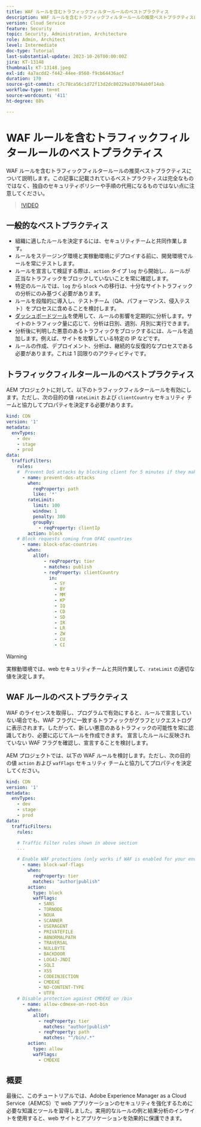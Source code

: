 ```yaml
---
title: WAF ルールを含むトラフィックフィルタールールのベストプラクティス
description: WAF ルールを含むトラフィックフィルタールールの推奨ベストプラクティスについて説明します。
version: Cloud Service
feature: Security
topic: Security, Administration, Architecture
role: Admin, Architect
level: Intermediate
doc-type: Tutorial
last-substantial-update: 2023-10-26T00:00:00Z
jira: KT-13148
thumbnail: KT-13148.jpeg
exl-id: 4a7acdd2-f442-44ee-8560-f9cb64436acf
duration: 170
source-git-commit: c7c78ca56c1d72f13d2dc80229a10704ab0f14ab
workflow-type: tm+mt
source-wordcount: '411'
ht-degree: 88%

---
```


# WAF ルールを含むトラフィックフィルタールールのベストプラクティス

WAF ルールを含むトラフィックフィルタールールの推奨ベストプラクティスについて説明します。この記事に記載されているベストプラクティスは完全なものではなく、独自のセキュリティポリシーや手順の代用になるものではない点に注意してください。

>[!VIDEO](https://video.tv.adobe.com/v/3425408?quality=12&learn=on)

## 一般的なベストプラクティス

- 組織に適したルールを決定するには、セキュリティチームと共同作業します。
- ルールをステージング環境と実稼動環境にデプロイする前に、開発環境でルールを常にテストします。
- ルールを宣言して検証する際は、`action` タイプ `log` から開始し、ルールが正当なトラフィックをブロックしていないことを常に確認します。
- 特定のルールでは、`log` から `block` への移行は、十分なサイトトラフィックの分析にのみ基づく必要があります。
- ルールを段階的に導入し、テストチーム（QA、パフォーマンス、侵入テスト）をプロセスに含めることを検討します。
- [ダッシュボードツール](https://github.com/adobe/AEMCS-CDN-Log-Analysis-Tooling)を使用して、ルールの影響を定期的に分析します。サイトのトラフィック量に応じて、分析は日別、週別、月別に実行できます。
- 分析後に判明した悪意のあるトラフィックをブロックするには、ルールを追加します。例えば、サイトを攻撃している特定の IP などです。
- ルールの作成、デプロイメント、分析は、継続的な反復的なプロセスである必要があります。これは 1 回限りのアクティビティです。

## トラフィックフィルタールールのベストプラクティス

AEM プロジェクトに対して、以下のトラフィックフィルタールールを有効にします。ただし、次の目的の値 `rateLimit` および `clientCountry` セキュリティ チームと協力してプロパティを決定する必要があります。

```yaml
kind: CDN
version: '1'
metadata:
  envTypes:
    - dev
    - stage
    - prod
data:
  trafficFilters:
    rules:
    #  Prevent DoS attacks by blocking client for 5 minutes if they make more than 100 requests in 1 second.
      - name: prevent-dos-attacks
        when:
          reqProperty: path
          like: '*'
        rateLimit:
          limit: 100
          window: 1
          penalty: 300
          groupBy:
            - reqProperty: clientIp
        action: block
    # Block requests coming from OFAC countries
      - name: block-ofac-countries
        when:
          allOf:
              - reqProperty: tier
              - matches: publish
              - reqProperty: clientCountry
                in:
                  - SY
                  - BY
                  - MM
                  - KP
                  - IQ
                  - CD
                  - SD
                  - IR
                  - LR
                  - ZW
                  - CU
                  - CI
```

>[!WARNING]
>
>実稼動環境では、web セキュリティチームと共同作業して、`rateLimit` の適切な値を決定します。

## WAF ルールのベストプラクティス

WAF のライセンスを取得し、プログラムで有効にすると、ルールで宣言していない場合でも、WAF フラグに一致するトラフィックがグラフとリクエストログに表示されます。したがって、新しい悪意のあるトラフィックの可能性を常に認識しており、必要に応じてルールを作成できます。 宣言したルールに反映されていない WAF フラグを確認し、宣言することを検討します。

AEM プロジェクトでは、以下の WAF ルールを検討します。ただし、次の目的の値 `action` および `wafFlags` セキュリティ チームと協力してプロパティを決定してください。

```yaml
kind: CDN
version: '1'
metadata:
  envTypes:
    - dev
    - stage
    - prod
data:
  trafficFilters:
    rules:

    # Traffic Filter rules shown in above section
    ...

    # Enable WAF protections (only works if WAF is enabled for your environment)
      - name: block-waf-flags
        when:
          reqProperty: tier
          matches: "author|publish"
        action:
          type: block
          wafFlags:
            - SANS
            - TORNODE
            - NOUA
            - SCANNER
            - USERAGENT
            - PRIVATEFILE
            - ABNORMALPATH
            - TRAVERSAL
            - NULLBYTE
            - BACKDOOR
            - LOG4J-JNDI
            - SQLI
            - XSS
            - CODEINJECTION
            - CMDEXE
            - NO-CONTENT-TYPE
            - UTF8
    # Disable protection against CMDEXE on /bin
      - name: allow-cdmexe-on-root-bin
        when:
          allOf:
            - reqProperty: tier
              matches: "author|publish"
            - reqProperty: path
              matches: "^/bin/.*"
        action:
          type: allow
          wafFlags:
            - CMDEXE
```

## 概要

最後に、このチュートリアルでは、Adobe Experience Manager as a Cloud Service（AEMCS）で web アプリケーションのセキュリティを強化するために必要な知識とツールを習得しました。実用的なルールの例と結果分析のインサイトを使用すると、web サイトとアプリケーションを効果的に保護できます。



